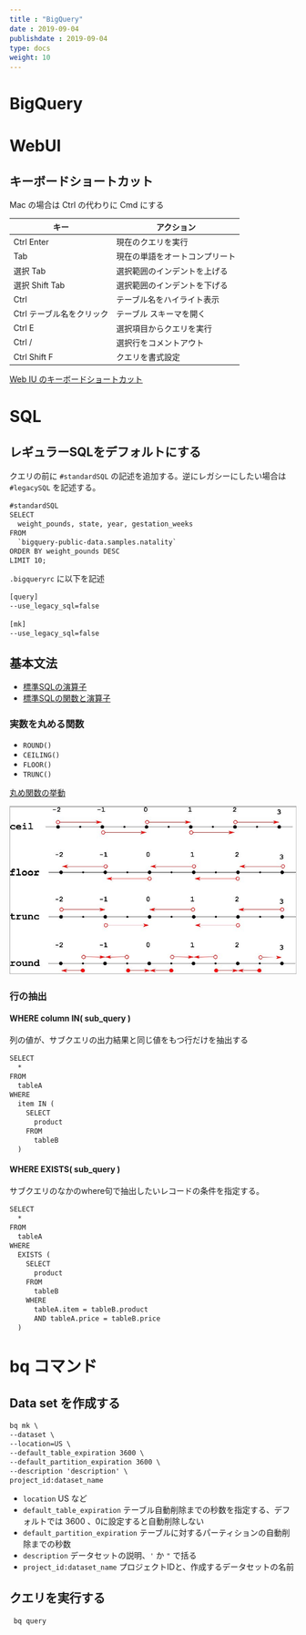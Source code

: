 ```yaml
---
title : "BigQuery"
date : 2019-09-04
publishdate : 2019-09-04
type: docs
weight: 10
---
```


# BigQuery

# WebUI

## キーボードショートカット

Mac の場合は Ctrl の代わりに Cmd にする

|キー|アクション|
|----|----|
|Ctrl Enter|現在のクエリを実行|
|Tab|現在の単語をオートコンプリート|
|選択 Tab|選択範囲のインデントを上げる|
|選択 Shift Tab|選択範囲のインデントを下げる|
|Ctrl|テーブル名をハイライト表示|
|Ctrl テーブル名をクリック|テーブル スキーマを開く|
|Ctrl E|選択項目からクエリを実行|
|Ctrl /|選択行をコメントアウト|
|Ctrl Shift F|クエリを書式設定|

[Web IU のキーボードショートカット](https://cloud.google.com/bigquery/docs/bigquery-web-ui#keyboard_shortcuts)


# SQL

## レギュラーSQLをデフォルトにする

クエリの前に `#standardSQL` の記述を追加する。逆にレガシーにしたい場合は `#legacySQL` を記述する。


```{sql}
#standardSQL
SELECT
  weight_pounds, state, year, gestation_weeks
FROM
  `bigquery-public-data.samples.natality`
ORDER BY weight_pounds DESC
LIMIT 10;
```

`.bigqueryrc` に以下を記述

```
[query]
--use_legacy_sql=false

[mk]
--use_legacy_sql=false
```

## 基本文法

- [標準SQLの演算子](https://cloud.google.com/bigquery/docs/reference/standard-sql/operators?hl=ja)
- [標準SQLの関数と演算子](https://cloud.google.com/bigquery/docs/reference/standard-sql/functions-and-operators?hl=ja)

### 実数を丸める関数

- `ROUND()`
- `CEILING()`
- `FLOOR()`
- `TRUNC()`

[丸め関数の挙動](https://cloud.google.com/bigquery/docs/reference/standard-sql/functions-and-operators?hl=ja#floor)

![Pythonの丸め関数の挙動、多分BigQueryと同じ](ceil_floor_trunc_round.jpeg "Pythonの丸め関数の挙動")


### 行の抽出

#### WHERE column IN( sub_query )

列の値が、サブクエリの出力結果と同じ値をもつ行だけを抽出する

```
SELECT
  *
FROM
  tableA
WHERE
  item IN (
    SELECT
      product
    FROM
      tableB
  )
```

#### WHERE EXISTS( sub_query )

サブクエリのなかのwhere句で抽出したいレコードの条件を指定する。

```
SELECT
  *
FROM
  tableA
WHERE
  EXISTS (
    SELECT
      product
    FROM
      tableB
    WHERE
      tableA.item = tableB.product
      AND tableA.price = tableB.price
  )
```


# bq コマンド

## Data set を作成する

```
bq mk \
--dataset \
--location=US \
--default_table_expiration 3600 \
--default_partition_expiration 3600 \
--description 'description' \
project_id:dataset_name
```

- `location` US など
- `default_table_expiration` テーブル自動削除までの秒数を指定する、デフォルトでは 3600 、0に設定すると自動削除しない
- `default_partition_expiration` テーブルに対するパーティションの自動削除までの秒数
- `description` データセットの説明、`'` か `"` で括る
- `project_id:dataset_name` プロジェクトIDと、作成するデータセットの名前

## クエリを実行する

```
 bq query
```